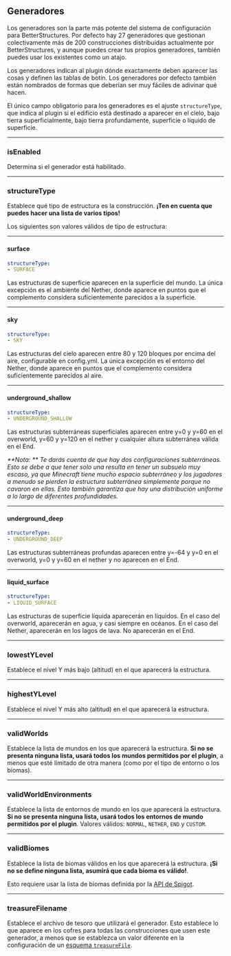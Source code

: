 ## Generadores

Los generadores son la parte más potente del sistema de configuración para BetterStructures. Por defecto hay 27 generadores que gestionan colectivamente más de 200 construcciones distribuidas actualmente por BetterStructures, y aunque puedes crear tus propios generadores, también puedes usar los existentes como un atajo.

Los generadores indican al plugin dónde exactamente deben aparecer las cosas y definen las tablas de botín. Los generadores por defecto también están nombrados de formas que deberían ser muy fáciles de adivinar qué hacen.

El único campo obligatorio para los generadores es el ajuste `structureType`, que indica al plugin si el edificio está destinado a aparecer en el cielo, bajo tierra superficialmente, bajo tierra profundamente, superficie o líquido de superficie.

***

### isEnabled

Determina si el generador está habilitado.

***

### structureType

Establece qué tipo de estructura es la construcción. **¡Ten en cuenta que puedes hacer una lista de varios tipos!**

Los siguientes son valores válidos de tipo de estructura:

***

#### surface

```yml
structureType: 
- SURFACE
```

Las estructuras de superficie aparecen en la superficie del mundo. La única excepción es el ambiente del Nether, donde aparece en puntos que el complemento considera suficientemente parecidos a la superficie.

***

#### sky

```yml
structureType: 
- SKY
```

Las estructuras del cielo aparecen entre 80 y 120 bloques por encima del aire, configurable en config.yml. La única excepción es el entorno del Nether, donde aparece en puntos que el complemento considera suficientemente parecidos al aire.

***

#### underground_shallow

```yml
structureType: 
- UNDERGROUND_SHALLOW
```

Las estructuras subterráneas superficiales aparecen entre y=0 y y=60 en el overworld, y=60 y y=120 en el nether y cualquier altura subterránea válida en el End.

_**Nota: ** Te darás cuenta de que hay dos configuraciones subterráneas. Esto se debe a que tener solo una resulta en tener un subsuelo muy escaso, ya que Minecraft tiene mucho espacio subterráneo y los jugadores a menudo se pierden la estructura subterránea simplemente porque no cavaron en ellas. Esto también garantiza que hay una distribución uniforme a lo largo de diferentes profundidades._

***

#### underground_deep

```yml
structureType: 
- UNDERGROUND_DEEP
```

Las estructuras subterráneas profundas aparecen entre y=-64 y y=0 en el overworld, y=0 y y=60 en el nether y no aparecen en el End.

***

#### liquid_surface

```yml
structureType: 
- LIQUID_SURFACE
```

Las estructuras de superficie líquida aparecerán en líquidos. En el caso del overworld, aparecerán en agua, y casi siempre en océanos. En el caso del Nether, aparecerán en los lagos de lava. No aparecerán en el End.

***

### lowestYLevel

Establece el nivel Y más bajo (altitud) en el que aparecerá la estructura.

***

### highestYLevel

Establece el nivel Y más alto (altitud) en el que aparecerá la estructura.

***

### validWorlds

Establece la lista de mundos en los que aparecerá la estructura. **Si no se presenta ninguna lista, usará todos los mundos permitidos por el plugin**, a menos que esté limitado de otra manera (como por el tipo de entorno o los biomas).

***

### validWorldEnvironments

Establece la lista de entornos de mundo en los que aparecerá la estructura. **Si no se presenta ninguna lista, usará todos los entornos de mundo permitidos por el plugin**. Valores válidos: `NORMAL`, `NETHER`, `END` y `CUSTOM`.

***

### validBiomes

Establece la lista de biomas válidos en los que aparecerá la estructura. **¡Si no se define ninguna lista, asumirá que cada bioma es válido!**.

Esto requiere usar la lista de biomas definida por la [API de Spigot](https://hub.spigotmc.org/javadocs/spigot/org/bukkit/block/Biome.html).

***

### treasureFilename

Establece el archivo de tesoro que utilizará el generador. Esto establece lo que aparece en los cofres para todas las construcciones que usen este generador, a menos que se establezca un valor diferente en la configuración de un [esquema `treasureFile`]($language$/betterstructures/creating_structures.md&section=treasurefile).

